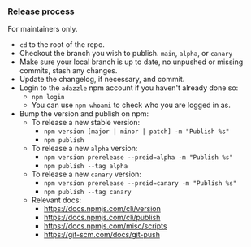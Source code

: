 ### Release process

For maintainers only.

- `cd` to the root of the repo.
- Checkout the branch you wish to publish. `main`, `alpha`, or `canary`
- Make sure your local branch is up to date, no unpushed or missing commits, stash any changes.
- Update the changelog, if necessary, and commit.
- Login to the `adazzle` npm account if you haven't already done so:
  - `npm login`
  - You can use `npm whoami` to check who you are logged in as.
- Bump the version and publish on npm:
  - To release a new stable version:
    - `npm version [major | minor | patch] -m "Publish %s"`
    - `npm publish`
  - To release a new `alpha` version:
    - `npm version prerelease --preid=alpha -m "Publish %s"`
    - `npm publish --tag alpha`
  - To release a new `canary` version:
    - `npm version prerelease --preid=canary -m "Publish %s"`
    - `npm publish --tag canary`
  - Relevant docs:
    - https://docs.npmjs.com/cli/version
    - https://docs.npmjs.com/cli/publish
    - https://docs.npmjs.com/misc/scripts
    - https://git-scm.com/docs/git-push
